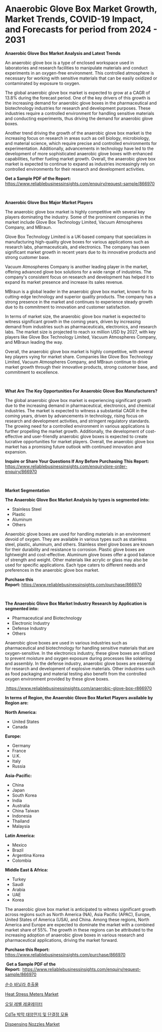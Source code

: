 <p><h1>Anaerobic Glove Box Market Growth, Market Trends, COVID-19 Impact, and Forecasts for period from 2024 - 2031</h1></p><p><strong>Anaerobic Glove Box Market Analysis and Latest Trends</strong></p>
<p><p>An anaerobic glove box is a type of enclosed workspace used in laboratories and research facilities to manipulate materials and conduct experiments in an oxygen-free environment. This controlled atmosphere is necessary for working with sensitive materials that can be easily oxidized or contaminated by exposure to oxygen.</p><p>The global anaerobic glove box market is expected to grow at a CAGR of 13.8% during the forecast period. One of the key drivers of this growth is the increasing demand for anaerobic glove boxes in the pharmaceutical and biotechnology industries for research and development purposes. These industries require a controlled environment for handling sensitive materials and conducting experiments, thus driving the demand for anaerobic glove boxes.</p><p>Another trend driving the growth of the anaerobic glove box market is the increasing focus on research in areas such as cell biology, microbiology, and material science, which require precise and controlled environments for experimentation. Additionally, advancements in technology have led to the development of more sophisticated anaerobic glove boxes with enhanced capabilities, further fueling market growth. Overall, the anaerobic glove box market is expected to continue to expand as industries increasingly rely on controlled environments for their research and development activities.</p></p>
<p><strong>Get a Sample PDF of the Report:&nbsp;</strong> <a href="https://www.reliablebusinessinsights.com/enquiry/request-sample/866970">https://www.reliablebusinessinsights.com/enquiry/request-sample/866970</a></p>
<p>&nbsp;</p>
<p><strong>Anaerobic Glove Box Major Market Players</strong></p>
<p><p>The anaerobic glove box market is highly competitive with several key players dominating the industry. Some of the prominent companies in the market include Glove Box Technology Limited, Vacuum Atmospheres Company, and MBraun. </p><p>Glove Box Technology Limited is a UK-based company that specializes in manufacturing high-quality glove boxes for various applications such as research labs, pharmaceuticals, and electronics. The company has seen significant market growth in recent years due to its innovative products and strong customer base. </p><p>Vacuum Atmospheres Company is another leading player in the market, offering advanced glove box solutions for a wide range of industries. The company's consistent focus on research and development has helped it to expand its market presence and increase its sales revenue. </p><p>MBraun is a global leader in the anaerobic glove box market, known for its cutting-edge technology and superior quality products. The company has a strong presence in the market and continues to experience steady growth due to its commitment to innovation and customer satisfaction. </p><p>In terms of market size, the anaerobic glove box market is expected to witness significant growth in the coming years, driven by increasing demand from industries such as pharmaceuticals, electronics, and research labs. The market size is projected to reach xx million USD by 2027, with key players like Glove Box Technology Limited, Vacuum Atmospheres Company, and MBraun leading the way. </p><p>Overall, the anaerobic glove box market is highly competitive, with several key players vying for market share. Companies like Glove Box Technology Limited, Vacuum Atmospheres Company, and MBraun continue to drive market growth through their innovative products, strong customer base, and commitment to excellence.</p></p>
<p>&nbsp;</p>
<p><strong>What Are The Key Opportunities For Anaerobic Glove Box Manufacturers?</strong></p>
<p><p>The global anaerobic glove box market is experiencing significant growth due to the increasing demand in pharmaceutical, electronics, and chemical industries. The market is expected to witness a substantial CAGR in the coming years, driven by advancements in technology, rising focus on research and development activities, and stringent regulatory standards. The growing need for a controlled environment in various applications is further propelling the market growth. Additionally, the development of cost-effective and user-friendly anaerobic glove boxes is expected to create lucrative opportunities for market players. Overall, the anaerobic glove box market has a promising future outlook with continued innovation and expansion.</p></p>
<p><strong>Inquire or Share Your Questions If Any Before Purchasing This Report:</strong> <a href="https://www.reliablebusinessinsights.com/enquiry/pre-order-enquiry/866970">https://www.reliablebusinessinsights.com/enquiry/pre-order-enquiry/866970</a></p>
<p>&nbsp;</p>
<p><strong>Market Segmentation</strong></p>
<p><strong>The Anaerobic Glove Box Market Analysis by types is segmented into:</strong></p>
<p><ul><li>Stainless Steel</li><li>Plastic</li><li>Aluminum</li><li>Others</li></ul></p>
<p><p>Anaerobic glove boxes are used for handling materials in an environment devoid of oxygen. They are available in various types such as stainless steel, plastic, aluminum, and others. Stainless steel glove boxes are known for their durability and resistance to corrosion. Plastic glove boxes are lightweight and cost-effective. Aluminum glove boxes offer a good balance of strength and weight. Other materials like acrylic or glass may also be used for specific applications. Each type caters to different needs and preferences in the anaerobic glove box market.</p></p>
<p><strong>Purchase this Report:&nbsp;</strong><a href="https://www.reliablebusinessinsights.com/purchase/866970">https://www.reliablebusinessinsights.com/purchase/866970</a></p>
<p>&nbsp;</p>
<p><strong>The Anaerobic Glove Box Market Industry Research by Application is segmented into:</strong></p>
<p><ul><li>Pharmaceutical and Biotechnology</li><li>Electronic Industry</li><li>Defense Industry</li><li>Others</li></ul></p>
<p><p>Anaerobic glove boxes are used in various industries such as pharmaceutical and biotechnology for handling sensitive materials that are oxygen-sensitive. In the electronics industry, these glove boxes are utilized to prevent moisture and oxygen exposure during processes like soldering and assembly. In the defense industry, anaerobic glove boxes are essential for research and development of explosive materials. Other industries such as food packaging and material testing also benefit from the controlled oxygen environment provided by these glove boxes.</p></p>
<p><a href="https://www.reliablebusinessinsights.com/anaerobic-glove-box-r866970">&nbsp;https://www.reliablebusinessinsights.com/anaerobic-glove-box-r866970</a></p>
<p><strong>In terms of Region, the Anaerobic Glove Box Market Players available by Region are:</strong></p>
<p>
    <p> <strong> North America: </strong>
        <ul>
            <li>United States</li>
            <li>Canada</li>
        </ul>
        </p> 
    <p> <strong> Europe: </strong>
        <ul>
            <li>Germany</li>
            <li>France</li>
            <li>U.K.</li>
            <li>Italy</li>
            <li>Russia</li>
        </ul>
        </p> 
    <p> <strong> Asia-Pacific: </strong>
        <ul>
            <li>China</li>
            <li>Japan</li>
            <li>South Korea</li>
            <li>India</li>
            <li>Australia</li>
            <li>China Taiwan</li>
            <li>Indonesia</li>
            <li>Thailand</li>
            <li>Malaysia</li>
        </ul>
        </p> 
    <p> <strong> Latin America: </strong>
        <ul>
            <li>Mexico</li>
            <li>Brazil</li>
            <li>Argentina Korea</li>
            <li>Colombia</li>
        </ul>
        </p> 
    <p> <strong> Middle East & Africa: </strong>
        <ul>
            <li>Turkey</li>
            <li>Saudi</li>
            <li>Arabia</li>
            <li>UAE</li>
            <li>Korea</li>
        </ul>
    </p>
    </p>
<p><p>The anaerobic glove box market is anticipated to witness significant growth across regions such as North America (NA), Asia Pacific (APAC), Europe, United States of America (USA), and China. Among these regions, North America and Europe are expected to dominate the market with a combined market share of 55%. The growth in these regions can be attributed to the increasing adoption of anaerobic glove boxes in various research and pharmaceutical applications, driving the market forward.</p></p>
<p><strong>Purchase this Report: </strong><a href="https://www.reliablebusinessinsights.com/purchase/866970">https://www.reliablebusinessinsights.com/purchase/866970</a></p>
<p>&nbsp;<strong>Get a Sample PDF of the Report:&nbsp;&nbsp;</strong><a href="https://www.reliablebusinessinsights.com/enquiry/request-sample/866970">https://www.reliablebusinessinsights.com/enquiry/request-sample/866970</a></p>
<p><strong></strong></p>
<p><p><a href="https://github.com/hasanrajibul387/Market-Research-Report-List-1/blob/main/4398508167382.md">순수 바닐라 추출물</a></p><p><a href="https://github.com/alexxisgm/Market-Research-Report-List-1/blob/main/heat-stress-meters-market.md">Heat Stress Meters Market</a></p><p><a href="https://github.com/victorsharp87978/Market-Research-Report-List-1/blob/main/1292476167381.md">오일 레벨 레귤레이터</a></p><p><a href="https://medium.com/@koleledner/%EA%B8%80%EB%A1%9C%EB%B2%8C-cdte-thin-film-%ED%83%9C%EC%96%91-%EC%A0%84%EC%A7%80-%EB%B0%8F-%EB%8B%A8%EA%B2%B0%EC%A0%95-%EB%AA%A8%EB%93%88-%EC%8B%9C%EC%9E%A5-%EA%B2%BD%ED%96%A5-%EC%98%88%EC%B8%A1-%EB%B0%8F-%EC%98%81%ED%96%A5-%EB%B6%84%EC%84%9D-2024-2031-%EC%9D%B4-149%ED%8E%98%EC%9D%B4%EC%A7%80%EC%97%90-%EC%86%8C%EA%B0%9C%EB%90%98%EC%97%88%EC%8A%B5%EB%8B%88%EB%8B%A4-698aea1c6062">CdTe 박막 태양전지 및 단결정 모듈</a></p><p><a href="https://github.com/sifatuddin25/Market-Research-Report-List-1/blob/main/dispensing-nozzles-market.md">Dispensing Nozzles Market</a></p></p>